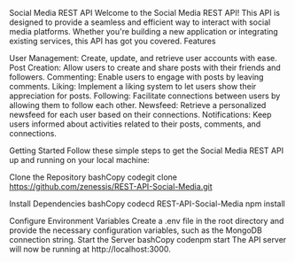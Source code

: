 Social Media REST API
Welcome to the Social Media REST API! This API is designed to provide a seamless and efficient way to interact with social media platforms. Whether you're building a new application or integrating existing services, this API has got you covered.
Features

User Management: Create, update, and retrieve user accounts with ease.
Post Creation: Allow users to create and share posts with their friends and followers.
Commenting: Enable users to engage with posts by leaving comments.
Liking: Implement a liking system to let users show their appreciation for posts.
Following: Facilitate connections between users by allowing them to follow each other.
Newsfeed: Retrieve a personalized newsfeed for each user based on their connections.
Notifications: Keep users informed about activities related to their posts, comments, and connections.

Getting Started
Follow these simple steps to get the Social Media REST API up and running on your local machine:

Clone the Repository
bashCopy codegit clone https://github.com/zenessis/REST-API-Social-Media.git

Install Dependencies
bashCopy codecd REST-API-Social-Media
npm install

Configure Environment Variables
Create a .env file in the root directory and provide the necessary configuration variables, such as the MongoDB connection string.
Start the Server
bashCopy codenpm start
The API server will now be running at http://localhost:3000.
